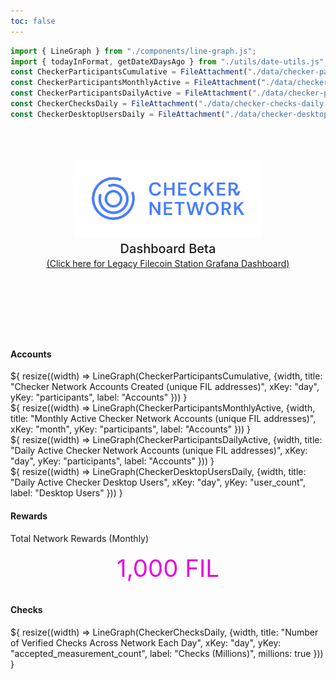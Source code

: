 ```yaml
---
toc: false
---
```


```js
import { LineGraph } from "./components/line-graph.js";
import { todayInFormat, getDateXDaysAgo } from "./utils/date-utils.js";
const CheckerParticipantsCumulative = FileAttachment("./data/checker-participants-cumulative.json").json();
const CheckerParticipantsMonthlyActive = FileAttachment("./data/checker-participants-monthly-active.json").json();
const CheckerParticipantsDailyActive = FileAttachment("./data/checker-participants-daily-active.json").json();
const CheckerChecksDaily = FileAttachment("./data/checker-checks-daily.json").json();
const CheckerDesktopUsersDaily = FileAttachment("./data/checker-desktop-users-daily.json").json();
```

<div class="hero">
  <body><a href="https://checker.network" target="_blank" rel="noopener noreferrer"><img src="media/checker-logomark-blue.png" alt="Checker Logo" width="300" /></a><body>
    <h2>Dashboard Beta</h2>
    <body><a href="https://dashboard.filstation.app" target="_blank" rel="noopener noreferrer">(Click here for Legacy Filecoin Station Grafana Dashboard)</a><body>
</div>

<h4>Accounts</h4>

<div class="grid grid-cols-2" style="grid-auto-rows: 500px;">
  <div class="card">${
    resize((width) => LineGraph(CheckerParticipantsCumulative, {width, title: "Checker Network Accounts Created (unique FIL addresses)", xKey: "day", yKey: "participants", label: "Accounts" }))
  }</div>
  <div class="card">${
    resize((width) => LineGraph(CheckerParticipantsMonthlyActive, {width, title: "Monthly Active Checker Network Accounts (unique FIL addresses)", xKey: "month", yKey: "participants", label: "Accounts" }))
  }</div>
</div>

<div class="grid grid-cols-2" style="grid-auto-rows: 504px;">
  <div class="card">${
    resize((width) => LineGraph(CheckerParticipantsDailyActive, {width, title: "Daily Active Checker Network Accounts (unique FIL addresses)", xKey: "day", yKey: "participants", label: "Accounts" }))
  }</div>
  <div class="card">${
    resize((width) => LineGraph(CheckerDesktopUsersDaily, {width, title: "Daily Active Checker Desktop Users", xKey: "day", yKey: "user_count", label: "Desktop Users" }))
  }</div>
</div>

<h4>Rewards</h4>

<div class="grid grid-cols-2">
  <div class="card">
  <div class="">Total Network Rewards (Monthly)</div>
  <div class="card-figure">1,000 FIL</div>
  </div>
</div>

<h4>Checks</h4>

<div class="grid grid-cols-2" style="grid-auto-rows: 504px;">
  <div class="card">${
    resize((width) => LineGraph(CheckerChecksDaily, {width, title: "Number of Verified Checks Across Network Each Day", xKey: "day", yKey: "accepted_measurement_count", label: "Checks (Millions)", millions: true }))
  }</div>
</div>

<style>

.card-figure {
  display: flex;
  flex-direction: column;
  align-items: center;
  padding: 1rem 0;
  font-size: 4vw;
  color: #E30ADA;
}

.hero {
  display: flex;
  flex-direction: column;
  align-items: center;
  font-family: var(--sans-serif);
  margin: 4rem 0 8rem;
  text-wrap: balance;
  text-align: center;
}

.hero h1 {
  margin: 1rem 0;
  padding: 1rem 0;
  max-width: none;
  font-size: 14vw;
  font-weight: 900;
  line-height: 1;
  background: linear-gradient(30deg, var(--theme-foreground-focus), currentColor);
  -webkit-background-clip: text;
  -webkit-text-fill-color: transparent;
  background-clip: text;
}

.hero h2 {
  margin: 0;
  max-width: 34em;
  font-size: 20px;
  font-style: initial;
  font-weight: 500;
  line-height: 1.5;
  color: var(--theme-foreground-muted);
}

@media (min-width: 640px) {
  .hero h1 {
    font-size: 90px;
  }
}

</style>
